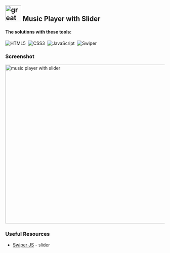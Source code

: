 ## <img src="https://user-images.githubusercontent.com/13468728/233831804-0f5c7ee5-d654-4c13-9c77-a5bd6dc4fe74.jpg" title="great tricks" alt="great tricks" width="50" height="50"/> Music Player with Slider

#### The solutions with these tools:

![HTML5](https://img.shields.io/badge/-HTML5-E34F26?style=for-the-badge&logo=html5&logoColor=white)&nbsp;
![CSS3](https://img.shields.io/badge/-CSS3-1572B6?style=for-the-badge&logo=css3)&nbsp;
![JavaScript](https://img.shields.io/badge/Javascript-F7DF1E.svg?style=for-the-badge&logo=javascript&logoColor=black)&nbsp;
![Swiper](https://img.shields.io/badge/swiper%20js-4287F5?style=for-the-badge&logo=swiper&logoColor=white)&nbsp;

### Screenshot

<div align="left">
<img src="https://github.com/ecemgo/mini-samples-great-tricks/assets/13468728/ff496b1e-87a7-4aa2-8bdc-5a85156282f4" title="music player with slider" alt="music player with slider" width="800" height="500"/>
</div>

### Useful Resources

- [Swiper JS](https://swiperjs.com) - slider
